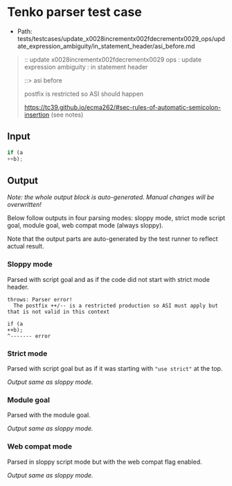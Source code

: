 # Tenko parser test case

- Path: tests/testcases/update_x0028incrementx002fdecrementx0029_ops/update_expression_ambiguity/in_statement_header/asi_before.md

> :: update x0028incrementx002fdecrementx0029 ops : update expression ambiguity : in statement header
>
> ::> asi before
>
> postfix is restricted so ASI should happen
>
> https://tc39.github.io/ecma262/#sec-rules-of-automatic-semicolon-insertion (see notes)

## Input

`````js
if (a
++b);
`````

## Output

_Note: the whole output block is auto-generated. Manual changes will be overwritten!_

Below follow outputs in four parsing modes: sloppy mode, strict mode script goal, module goal, web compat mode (always sloppy).

Note that the output parts are auto-generated by the test runner to reflect actual result.

### Sloppy mode

Parsed with script goal and as if the code did not start with strict mode header.

`````
throws: Parser error!
  The postfix ++/-- is a restricted production so ASI must apply but that is not valid in this context

if (a
++b);
^------- error
`````

### Strict mode

Parsed with script goal but as if it was starting with `"use strict"` at the top.

_Output same as sloppy mode._

### Module goal

Parsed with the module goal.

_Output same as sloppy mode._

### Web compat mode

Parsed in sloppy script mode but with the web compat flag enabled.

_Output same as sloppy mode._

